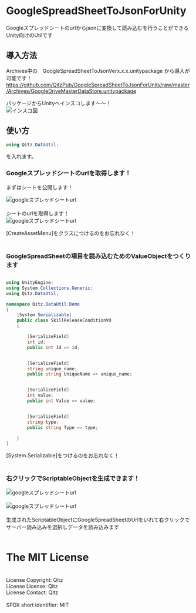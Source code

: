 # GoogleSpreadSheetToJsonForUnity
Googleスプレッドシートのurlからjsonに変換して読み込むを行うことができるUnity向けのUtilです

## 導入方法
Archives中の　GoogleSpreadSheetToJsonVerx.x.x.unitypackage 
から導入が可能です！
https://github.com/QitzPub/GoogleSpreadSheetToJsonForUnity/raw/master/Archives/GoogleDriveMasterDataStore.unitypackage

パッケージからUnityへインスコします〜〜！<br>
![インスコ図](https://i.gyazo.com/d76cbd29f11ae1bb3efb49ac55d0b587.png "インスコ")<br>


##  使い方

```C#
using Qitz.DataUtil;
```
を入れます。

### Googleスプレッドシートのurlを取得します！

まずはシートを公開します！

![googleスプレッドシートurl](https://i.gyazo.com/ce201599d1ff3c92fcf3b32c4a04d98e.png "url")<br>
<br>
シートのurlを取得します！
<br>
![googleスプレッドシートurl](https://i.gyazo.com/af6e69c3311e370e3b85cb5f29608a86.png "url")


[CreateAssetMenu]をクラスにつけるのをお忘れなく！<br>
<br>

### GoogleSpreadSheetの項目を読み込むためのValueObjectをつくります

```C#

using UnityEngine;
using System.Collections.Generic;
using Qitz.DataUtil;

namespace Qitz.DataUtil.Demo
{
    [System.Serializable]
    public class SkillReleaseConditionVO 
    {

        [SerializeField]
        int id;
        public int Id => id;


        [SerializeField]
        string unique_name;
        public string UniqueName => unique_name;


        [SerializeField]
        int value;
        public int Value => value;


        [SerializeField]
        string type;
        public string Type => type;

    }
}

```

[System.Serializable]をつけるのをお忘れなく！<br>
<br>

### 右クリックでScriptableObjectを生成できます！

![googleスプレッドシートurl](https://i.gyazo.com/1985f9e6b12411866ff30fb0beec6f88.jpg "url")<br>
<br>
![googleスプレッドシートurl](https://i.gyazo.com/fd59a941b1c500f70469309e8dd2f885.png "url")<br>
<br>
生成されたScriptableObjectにGoogleSpreadSheetのUrlをいれて右クリックでサーバー読み込みを選択しデータを読み込みます<br>
<br>

# The MIT License
<br>
License Copyright: Qitz<br>
License License: Qitz<br>
License Contact: Qitz<br>
<br>
SPDX short identifier: MIT<br>
<br>

